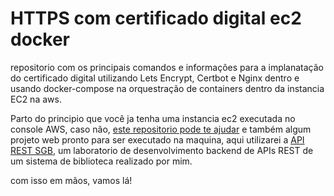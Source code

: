 # HTTPS com certificado digital ec2 docker

repositorio com os principais comandos e informações para a implanatação do certificado digital utilizando Lets Encrypt, Certbot e Nginx dentro e usando docker-compose na orquestração de containers dentro da instancia EC2 na aws. 

Parto do principio que você ja tenha uma instancia ec2 executada no console AWS, caso não, [este repositorio pode te ajudar](https://github.com/eliascastrosousa/script-instancia-ec2-docker)  e também algum projeto web pronto para ser executado na maquina, aqui utilizarei a [API REST SGB](https://github.com/eliascastrosousa/SistemadeGerenciamentodeBiblioteca-java), um laboratorio de desenvolvimento backend de APIs REST de um sistema de biblioteca realizado por mim. 

com isso em mãos, vamos lá!


